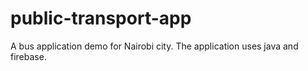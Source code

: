 # public-transport-app
A bus application demo for Nairobi city. The application uses java and firebase.
